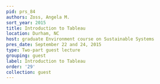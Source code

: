 ```yaml
---
pid: prs_84
authors: Zoss, Angela M.
sort_year: 2015
title: Introduction to Tableau
location: Durham, NC
host: graduate Environment course on Sustainable Systems
pres_date: September 22 and 24, 2015
type: Two-part guest lecture
grouping: guest
label: Introduction to Tableau
order: '29'
collection: guest
---
```

